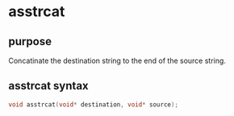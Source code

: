 # asstrcat

## purpose

Concatinate the destination string to the end of the source string.

## asstrcat syntax

```c
void asstrcat(void* destination, void* source);
```
